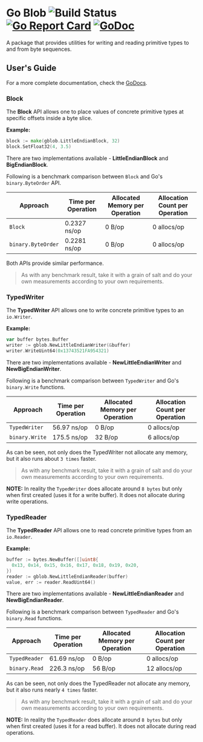 # Go Blob ![Build Status](https://github.com/mokiat/gblob/workflows/Go/badge.svg) [![Go Report Card](https://goreportcard.com/badge/github.com/mokiat/gblob)](https://goreportcard.com/report/github.com/mokiat/gblob) [![GoDoc](https://godoc.org/github.com/mokiat/gblob?status.svg)](https://godoc.org/github.com/mokiat/gblob)

A package that provides utilities for writing and reading primitive types to and from byte sequences.

## User's Guide

For a more complete documentation, check the [GoDocs](https://pkg.go.dev/github.com/mokiat/gblob).

### Block

The **Block** API allows one to place values of concrete primitive types at specific offsets inside a byte slice.

**Example:**

```go
block := make(gblob.LittleEndianBlock, 32)
block.SetFloat32(4, 3.5)
```

There are two implementations available - **LittleEndianBlock** and **BigEndianBlock**.

Following is a benchmark comparison between `Block` and Go's `binary.ByteOrder` API.

| Approach | Time per Operation | Allocated Memory per Operation | Allocation Count per Operation |
| -------- | ------------------ | ------------------------------ | ------------------- |
| `Block` | 0.2327 ns/op | 0 B/op | 0 allocs/op |
| `binary.ByteOrder` | 0.2281 ns/op | 0 B/op | 0 allocs/op |

Both APIs provide similar performance.

> As with any benchmark result, take it with a grain of salt and do your own measurements according to your own requirements.


### TypedWriter

The **TypedWriter** API allows one to write concrete primitive types to an `io.Writer`.

**Example:**

```go
var buffer bytes.Buffer
writer := gblob.NewLittleEndianWriter(&buffer)
writer.WriteUint64(0x13743521FA954321)
```

There are two implementations available - **NewLittleEndianWriter** and **NewBigEndianWriter**.

Following is a benchmark comparison between `TypedWriter` and Go's `binary.Write` functions.

| Approach | Time per Operation | Allocated Memory per Operation | Allocation Count per Operation |
| -------- | ------------------ | ------------------------------ | ------------------- |
| `TypedWriter` | 56.97 ns/op | 0 B/op | 0 allocs/op |
| `binary.Write` | 175.5 ns/op | 32 B/op | 6 allocs/op |

As can be seen, not only does the TypedWriter not allocate any memory, but it also runs about `3 times` faster.

> As with any benchmark result, take it with a grain of salt and do your own measurements according to your own requirements.

**NOTE:** In reality the `TypedWriter` does allocate around `8 bytes` but only when first created (uses it for a write buffer). It does not allocate during write operations.

### TypedReader

The **TypedReader** API allows one to read concrete primitive types from an `io.Reader`.

**Example:**

```go
buffer := bytes.NewBuffer([]uint8{
  0x13, 0x14, 0x15, 0x16, 0x17, 0x18, 0x19, 0x20,
})
reader := gblob.NewLittleEndianReader(buffer)
value, err := reader.ReadUint64()
```

There are two implementations available - **NewLittleEndianReader** and **NewBigEndianReader**.

Following is a benchmark comparison between `TypedReader` and Go's `binary.Read` functions.

| Approach | Time per Operation | Allocated Memory per Operation | Allocation Count per Operation |
| -------- | ------------------ | ------------------------------ | ------------------- |
| `TypedReader` | 61.69 ns/op | 0 B/op | 0 allocs/op |
| `binary.Read` | 226.3 ns/op | 56 B/op | 12 allocs/op |

As can be seen, not only does the TypedReader not allocate any memory, but it also runs nearly `4 times` faster.

> As with any benchmark result, take it with a grain of salt and do your own measurements according to your own requirements.

**NOTE:** In reality the `TypedReader` does allocate around `8 bytes` but only when first created (uses it for a read buffer). It does not allocate during read operations.
